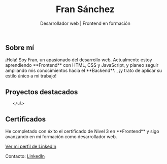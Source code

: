<!DOCTYPE html>
<html lang="es">
<head>
  <meta charset="UTF-8">
  <meta name="viewport" content="width=device-width, initial-scale=1.0">
  <title>Fran Sánchez - Desarrollador Web</title>
  <link rel="stylesheet" href="style.css">
</head>
<body>
  <header>
    <div class="header-content">
      <h1>Fran Sánchez</h1>
      <p>Desarrollador web | Frontend en formación</p>
    </div>
  </header>

  <section class="sobre-mi">
    <h2>Sobre mí</h2>
    <p>¡Hola! Soy Fran, un apasionado del desarrollo web. Actualmente estoy aprendiendo **Frontend** con HTML, CSS y JavaScript, y planeo seguir ampliando mis conocimientos hacia el **Backend**. , ¡y trato de aplicar su estilo único a mi trabajo!</p>
  </section>

  <section class="proyectos">
    <h2>Proyectos destacados</h2>
    <ul>
      
    </ul>
  </section>

  <section class="certificado">
    <h2>Certificados</h2>
    <p>He completado con éxito el certificado de Nivel 3 en **Frontend** y sigo avanzando en mi formación como desarrollador web.</p>
    <a href="https://www.linkedin.com/in/francisco-javier-sanchez-sanchez-930883229/" target="_blank">Ver mi perfil de LinkedIn</a>
  </section>

  <footer>
    <p>Contacto: <a href="https://www.linkedin.com/in/francisco-javier-sanchez-sanchez-930883229/" target="_blank">LinkedIn</a></p>
  </footer>
</body>
</html>
